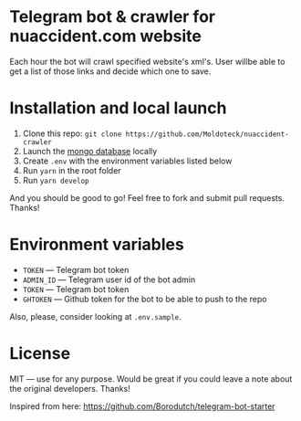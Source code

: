 # Telegram bot & crawler for nuaccident.com website

Each hour the bot will crawl specified website's xml's. User willbe able to get a list of those links and decide which one to save.

# Installation and local launch

1. Clone this repo: `git clone https://github.com/Moldoteck/nuaccident-crawler`
2. Launch the [mongo database](https://www.mongodb.com/) locally
3. Create `.env` with the environment variables listed below
4. Run `yarn` in the root folder
5. Run `yarn develop`

And you should be good to go! Feel free to fork and submit pull requests. Thanks!

# Environment variables

- `TOKEN` — Telegram bot token
- `ADMIN_ID` — Telegram user id of the bot admin
- `TOKEN` — Telegram bot token
- `GHTOKEN` — Github token for the bot to be able to push to the repo

Also, please, consider looking at `.env.sample`.

# License

MIT — use for any purpose. Would be great if you could leave a note about the original developers. Thanks!

Inspired from here: https://github.com/Borodutch/telegram-bot-starter
